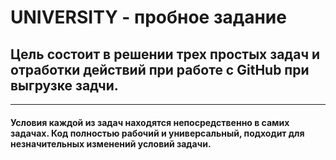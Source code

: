 # UNIVERSITY - пробное задание
## Цель состоит в решении трех простых задач и отработки действий при работе с GitHub при выгрузке задчи.
---
#### Условия каждой из задач находятся непосредственно в самих задачах. Код полностью рабочий и универсальный, подходит для незначительных изменений условий задачи.
